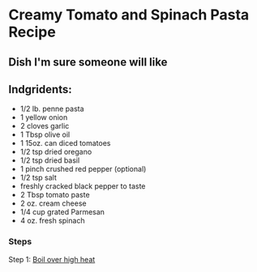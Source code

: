 # Creamy Tomato and Spinach Pasta Recipe

## Dish I'm sure someone will like

## Indgridents:
- 1/2 lb. penne pasta
- 1 yellow onion
- 2 cloves garlic
- 1 Tbsp olive oil
- 1 15oz. can diced tomatoes
- 1/2 tsp dried oregano
- 1/2 tsp dried basil
- 1 pinch crushed red pepper (optional)
- 1/2 tsp salt 
- freshly cracked black pepper to taste
- 2 Tbsp tomato paste
- 2 oz. cream cheese
- 1/4 cup grated Parmesan
- 4 oz. fresh spinach

### Steps

Step 1: [Boil over high heat](./step-1/step-1.md)